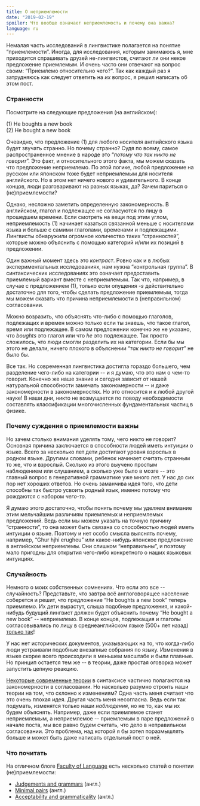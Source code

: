 ```yaml
---
title: О неприемлемости
date: "2019-02-19"
spoiler: Что вообще означает неприемлемость и почему она важна?
language: ru
---
```


Немалая часть исследований в лингвистике полагается на понятие “приемлемости”. Иногда, для исследования, которым занимаюсь я, мне приходится спрашивать друзей не-лингвистов, считают ли они некое предложение приемлемым. И очень часто они отвечают на вопрос своим: “Приемлемо относительно чего?”. Так как каждый раз я затрудняюсь как следует ответить на _их_ вопрос, я решил написать об этом пост.

### Странности

Посмотрите на следующие предложения (на английском):

(1) He boughts a new book  
(2) He bought a new book

Очевидно, что предложение (1) для любого носителя английского языка будет звучать странно. Но почему странно? Судя по всему, самое распространенное мнение в народе это “_потому что так никто не говорит_”. Это факт, и относительного этого факта, мы можем сказать что предложение неприемлемо. По этой логике, любой предложение на русском или японском тоже будет неприемлемым для носителя английского. Но в этом нет ничего нового и удивительного. В конце концов, люди разговаривают на разных языках, да? Зачем париться о (не)приемлемости?

Однако, несложно заметить определенную закономерность. В английском, глагол и подлежащее не согласуются по лицу в прошедшем времени. Если смотреть на вещи под этим углом, неприемлемость (1) начинает казаться связанной меньше с носителями языка и больше с самими глаголами, временами и подлежащими. Лингвисты обнаружили огромное количество таких “странностей”, которые можно объяснить с помощью категорий и/или их позиций в предложении.

Один важный момент здесь это _контраст_. Ровно как и в любых экспериментальных исследованиях, нам нужна “контрольная группа”. В синтаксических исследованиях это означает предоставить приемлемый вариант вместе с неприемлемым. Так что, например, в случае с предложением (1), только если опущения _-s_ действительно достаточно для того, чтобы сделать предложение приемлемым, тогда мы можем сказать что причина неприемлемости в (неправильном) согласовании.

Можно возразить, что объяснять что-либо с помощью глаголов, подлежащих и времен можно только если ты знаешь, что такое глагол, время или подлежащее. В самом предложении конечно же не указано, что _boughts_ это глагол или что _he_ это подлежащее. Так просто сложилось, что люди смогли разделить их на категории. Если бы мы этого не делали, ничего плохого в объяснении “_так никто не говорит_” не было бы.

Все так. Но современная лингвистика достигла гораздо большего, чем разделение чего-либо на категории -- и я думаю, что это нам о чем-то говорит. Конечно же наше знание и сегодня зависит от нашей натуральной способности замечать закономерности -- и даже закономерности в закономерностях. Но это относится и к любой другой науке! В наши дни, никто не возмущается по поводу необходимости составлять классификации многочисленных фундаментальных частиц в физике.

### Почему суждения о приемлемости важны

Но зачем столько внимания уделять тому, чего никто не говорит? Основная причина заключается в способности людей иметь интуиции о языке. Всего за несколько лет дети достигают уровня взрослых в родном языке. Другими словами, ребенок начинает считать странным то же, что и взрослый. Сколько из этого выучено простым наблюдением или слушанием, а сколько уже было в мозге -- это главный вопрос в генеративной грамматике уже много лет. У нас до сих пор нет хороших ответов. Но очень заманчива идея того, что дети способны так быстро усвоить родный язык, именно потому что рождаются с набором _чего-то_.

Я думаю этого достаточно, чтобы понять почему мы уделяем внимание этим мельчайшим различиям приемлемых и неприемлемых предложений. Ведь если мы можем указать на точную причину “странности”, то она может быть связана со способностью людей иметь интуиции о языке. Поэтому и нет особо смысла выяснять почему, например, “Ghur hjhi erugheu” или какое-нибудь японское предложение в английском неприемлемы. Они слишком “неправильны”, и поэтому мало пригодны для открытия чего-либо конкретного о наших языковых интуициях.

### Случайность

Немного о моих собственных сомнениях.
Что если это все -- случайность? Представьте, что завтра всё англоговорящее население соберется и решит, что предложение “He boughts a new book” теперь приемлемо. Их дети вырастут, слыша подобные предложения, и какой-нибудь будущий лингвист должен будет объяснить почему “He bought a new book” -- неприемлемо. В конце концов, подлежащия и глаголы согласовывались по лицу в среднеанглийском языке (500+ лет назад) [только так](https://user.phil.hhu.de/~kuehnert/mereader/5_3Middle_English_mn.html)!

У нас нет исторических документов, указывающих на то, что когда-либо люди устраивали подобные внезапные собрания по языку. Изменения в языке скорее всего происходили в меньшем масштабе и были плавные. Но принцип остается тем же -- в теории, даже простая оговорка может запустить цепную реакцию.

[Некоторые современные теории](http://www.siff.us.es/iberia/index.php/ij/article/viewFile/10/13) в синтаксисе частично полагаются на закономерности в согласовании. Но насколько разумно строить наши теории на том, что склонно к изменениям? Одна часть меня считает что это очень плохая идея. Другая часть меня несогласна. Ведь если так подумать, изменятся только наши _наблюдения_, но не то, как мы их будем объяснять. Например, даже если приемлемое станет неприемлемым, а неприемлемое -- приемлемым в паре предложений в начале поста, мы все равно будем считать, что дело в неправильном согласовании. Это проблема, над которой я бы хотел поразмышлять больше и может быть даже написать отдельный пост о ней.

### Что почитать

На отличном блоге [Faculty of Language](http://facultyoflanguage.blogspot.com/) есть несколько статей о понятии (не)приемлемости:

- [Judgements and grammars](https://facultyoflanguage.blogspot.com/2015/09/judgments-and-grammars.html) (англ.)
- [Minimal pairs](https://facultyoflanguage.blogspot.com/2017/11/minimal-pairs.html) (англ.)
- [Acceptability and grammaticality](https://facultyoflanguage.blogspot.com/2013/02/acceptability-and-grammaticality.html) (англ.)
